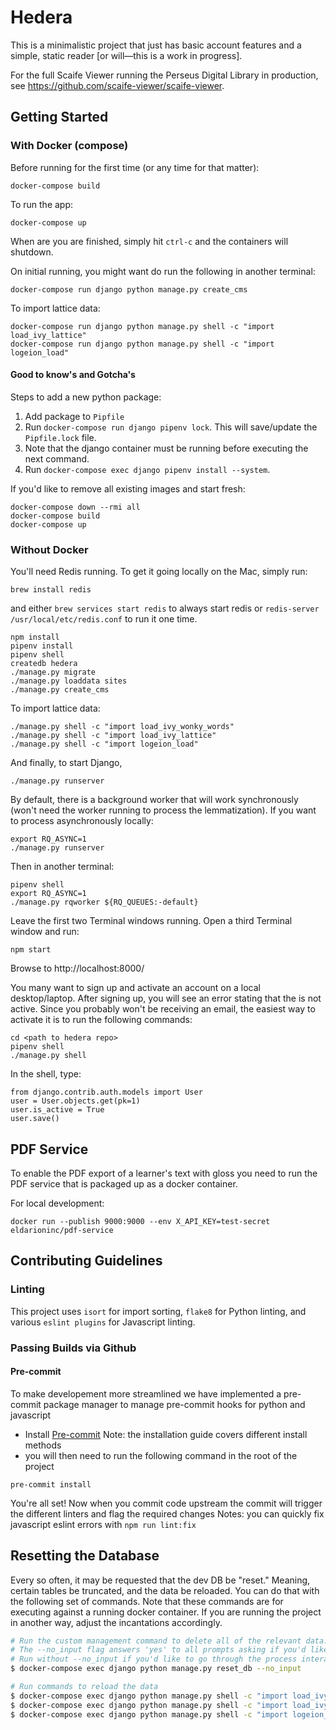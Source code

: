# Hedera

This is a minimalistic project that just has basic account features and a simple, static reader [or will—this is a work in progress].

For the full Scaife Viewer running the Perseus Digital Library in production, see <https://github.com/scaife-viewer/scaife-viewer>.

## Getting Started

### With Docker (compose)

Before running for the first time (or any time for that matter):

```
docker-compose build
```

To run the app:

```
docker-compose up
```

When are you are finished, simply hit `ctrl-c` and the containers will shutdown.

On initial running, you might want do run the following in another terminal:

```
docker-compose run django python manage.py create_cms
```

To import lattice data:

```
docker-compose run django python manage.py shell -c "import load_ivy_lattice"
docker-compose run django python manage.py shell -c "import logeion_load"
```

#### Good to know's and Gotcha's

Steps to add a new python package:

1. Add package to `Pipfile`
2. Run `docker-compose run django pipenv lock`. This will save/update the `Pipfile.lock` file.
3. Note that the django container must be running before executing the next command. 
4. Run `docker-compose exec django pipenv install --system`.

If you'd like to remove all existing images and start fresh:

```
docker-compose down --rmi all
docker-compose build
docker-compose up
```

### Without Docker

You'll need Redis running.  To get it going locally on the Mac, simply run:

```
brew install redis
```

and either
`brew services start redis` to always start redis
or `redis-server /usr/local/etc/redis.conf` to run it one time.


```
npm install
pipenv install
pipenv shell
createdb hedera
./manage.py migrate
./manage.py loaddata sites
./manage.py create_cms
```

To import lattice data:

```
./manage.py shell -c "import load_ivy_wonky_words"
./manage.py shell -c "import load_ivy_lattice"
./manage.py shell -c "import logeion_load"
```

And finally, to start Django,

```
./manage.py runserver
```

By default, there is a background worker that will work synchronously (won't need the worker running to process the lemmatization).  If you want to process asynchronously locally:

```
export RQ_ASYNC=1
./manage.py runserver
```

Then in another terminal:

```
pipenv shell
export RQ_ASYNC=1
./manage.py rqworker ${RQ_QUEUES:-default}
```

Leave the first two Terminal windows running. Open a third Terminal window and run:

```
npm start
```

Browse to http://localhost:8000/


You many want to sign up and activate an account on a local desktop/laptop. After signing up, you will see an error stating that the is not active. Since you probably won't be receiving an email, the easiest way to activate it is to run the following commands:

```
cd <path to hedera repo>
pipenv shell
./manage.py shell
```

In the shell, type:

```
from django.contrib.auth.models import User
user = User.objects.get(pk=1)
user.is_active = True
user.save()
```


## PDF Service

To enable the PDF export of a learner's text with gloss you need to run the PDF
service that is packaged up as a docker container.

For local development:

```
docker run --publish 9000:9000 --env X_API_KEY=test-secret eldarioninc/pdf-service
```

## Contributing Guidelines

### Linting

This project uses `isort` for import sorting, `flake8` for Python linting, and various `eslint plugins` for Javascript linting.

### Passing Builds via Github

#### Pre-commit

To make developement more streamlined we have implemented a pre-commit package manager to manage pre-commit hooks for python and javascript
- Install [Pre-commit](https://pre-commit.com/)
Note: the installation guide covers different install methods
- you will then need to run the following command in the root of the project 
```
pre-commit install
```
You're all set! Now when you commit code upstream the commit will trigger the different linters and flag the required changes
Notes: you can quickly fix javascript eslint errors with `npm run lint:fix` 


## Resetting the Database

Every so often, it may be requested that the dev DB be "reset." Meaning, certain tables be truncated, and the data be reloaded. You can do that with the following set of commands. Note that these commands are for executing against a running docker container. If you are running the project in another way, adjust the incantations accordingly.

```sh
# Run the custom management command to delete all of the relevant data.
# The --no_input flag answers 'yes' to all prompts asking if you'd like to delete data.
# Run without --no_input if you'd like to go through the process interatctively.
$ docker-compose exec django python manage.py reset_db --no_input

# Run commands to reload the data
$ docker-compose exec django python manage.py shell -c "import load_ivy_wonky_words"
$ docker-compose exec django python manage.py shell -c "import load_ivy_lattice"
$ docker-compose exec django python manage.py shell -c "import logeion_load"
```
